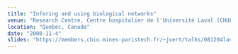 ```yaml
---
title: "Infering and using biological networks"
venue: "Research Centre, Centre hospitalier de l'Université Laval (CHUL)"
location: "Quebec, Canada"
date: "2008-11-4"
slides: "https://members.cbio.mines-paristech.fr/~jvert/talks/081204laval/laval.pdf"
---
```

